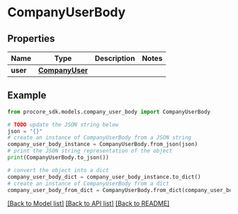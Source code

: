 # CompanyUserBody


## Properties

Name | Type | Description | Notes
------------ | ------------- | ------------- | -------------
**user** | [**CompanyUser**](CompanyUser.md) |  | 

## Example

```python
from procore_sdk.models.company_user_body import CompanyUserBody

# TODO update the JSON string below
json = "{}"
# create an instance of CompanyUserBody from a JSON string
company_user_body_instance = CompanyUserBody.from_json(json)
# print the JSON string representation of the object
print(CompanyUserBody.to_json())

# convert the object into a dict
company_user_body_dict = company_user_body_instance.to_dict()
# create an instance of CompanyUserBody from a dict
company_user_body_from_dict = CompanyUserBody.from_dict(company_user_body_dict)
```
[[Back to Model list]](../README.md#documentation-for-models) [[Back to API list]](../README.md#documentation-for-api-endpoints) [[Back to README]](../README.md)


